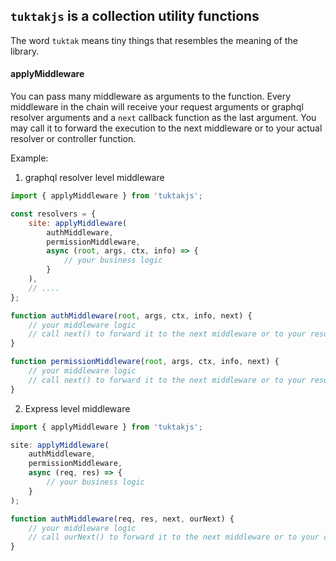 ## `tuktakjs` is a collection utility functions

The word `tuktak` means tiny things that resembles the meaning of the library.

#### applyMiddleware

You can pass many middleware as arguments to the function. Every middleware in the chain will receive your request arguments or graphql resolver arguments and a `next` callback function as the last argument. You may call it to forward the execution to the next middleware or to your actual resolver or controller function.

Example:

1. graphql resolver level middleware

```js
import { applyMiddleware } from 'tuktakjs';

const resolvers = {
    site: applyMiddleware(
        authMiddleware,
        permissionMiddleware,
        async (root, args, ctx, info) => {
            // your business logic
        }
    ),
    // .... 
};

function authMiddleware(root, args, ctx, info, next) {
    // your middleware logic
    // call next() to forward it to the next middleware or to your resolver
}

function permissionMiddleware(root, args, ctx, info, next) {
    // your middleware logic
    // call next() to forward it to the next middleware or to your resolver
}
```

2. Express level middleware

```js
import { applyMiddleware } from 'tuktakjs';

site: applyMiddleware(
    authMiddleware,
    permissionMiddleware,
    async (req, res) => {
        // your business logic
    }
);

function authMiddleware(req, res, next, ourNext) {
    // your middleware logic
    // call ourNext() to forward it to the next middleware or to your controller
}
```
